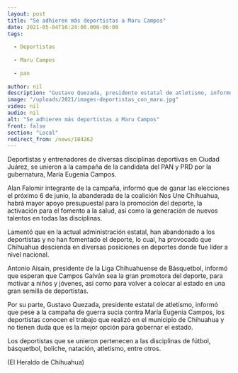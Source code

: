 ```yaml
---
layout: post
title: "Se adhieren más deportistas a Maru Campos"
date: 2021-05-04T16:24:00.000-06:00
tags:
  
  - Deportistas
  
  - Maru Campos
  
  - pan
  
author: nil
description: "Gustavo Quezada, presidente estatal de atletismo, informó que pese a la campaña de guerra sucia contra María Eugenia Campos, los deportistas conocen su trabajo"
image: "/uploads/2021/images-deportistas_con_maru.jpg"
video: nil
audio: nil
alt: "Se adhieren más deportistas a Maru Campos"
front: false
section: "Local"
redirect_from: /news/184262
---
```


Deportistas y entrenadores de diversas disciplinas deportivas en Ciudad Juárez, se unieron a la campaña de la candidata del PAN y PRD por la gubernatura, María Eugenia Campos.


Alan Falomir integrante de la campaña, informó que de ganar las elecciones el próximo 6 de junio, la abanderada de la coalición Nos Une Chihuahua, habrá mayor apoyo presupuestal para la promoción del deporte, la activación para el fomento a la salud, así como la generación de nuevos talentos en todas las disciplinas.

Lamentó que en la actual administración estatal, han abandonado a los deportistas y no han fomentado el deporte, lo cual, ha provocado que Chihuahua descienda en diversas posiciones en deportes donde fue líder a nivel nacional.

Antonio Aisain, presidente de la Liga Chihuahuense de Básquetbol, informó que esperan que Campos Galván sea la gran promotora del deporte, para motivar a niños y jóvenes, así como para volver a colocar al estado en una gran semilla de deportistas.

Por su parte, Gustavo Quezada, presidente estatal de atletismo, informó que pese a la campaña de guerra sucia contra María Eugenia Campos, los deportistas conocen el trabajo que realizó en el municipio de Chihuahua y no tienen duda que es la mejor opción para gobernar el estado.

Los deportistas que se unieron pertenecen a las disciplinas de fútbol, básquetbol, boliche, natación, atletismo, entre otros.

(El Heraldo de Chihuahua)